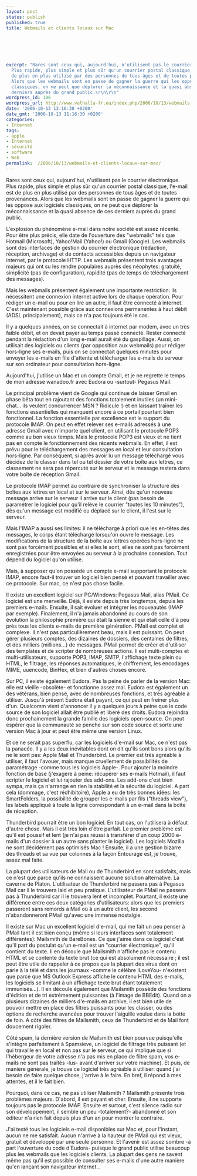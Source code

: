 ```yaml
---
layout: post
status: publish
published: true
title: Webmails et clients locaux sur Mac

  
  



excerpt: "Rares sont ceux qui, aujourd'hui, n'utilisent pas le courrier électronique.
  Plus rapide, plus simple et plus sûr qu'un courrier postal classique, l'e-mail est
  de plus en plus utilisé par des personnes de tous âges et de toutes provenances.
  Alors que les webmails sont en passe de gagner la guerre qui les oppose aux logiciels
  classiques, on ne peut que déplorer la méconnaissance et la quasi absence de ces
  derniers auprès du grand public.\r\n\r\n"
wordpress_id: 106
wordpress_url: http://www.valhalla-fr.eu/index.php/2006/10/13/webmails-et-clients-locaux-sur-mac/
date: '2006-10-13 13:16:30 +0200'
date_gmt: '2006-10-13 11:16:30 +0200'
categories:
- Internet
tags:
- apple
- Internet
- sécurité
- software
- Web
permalink:  /2006/10/13/webmails-et-clients-locaux-sur-mac/
---
```

<p>Rares sont ceux qui, aujourd'hui, n'utilisent pas le courrier électronique. Plus rapide, plus simple et plus sûr qu'un courrier postal classique, l'e-mail est de plus en plus utilisé par des personnes de tous âges et de toutes provenances. Alors que les webmails sont en passe de gagner la guerre qui les oppose aux logiciels classiques, on ne peut que déplorer la méconnaissance et la quasi absence de ces derniers auprès du grand public.</p>
<p><a id="more"></a><a id="more-106"></a></p>
<p>L'explosion du phénomène e-mail dans notre société est assez récente. Pour être plus précis, elle date de l'ouverture des "webmails" tels que Hotmail (Microsoft), Yahoo!Mail (Yahoo!) ou Gmail (Google). Les webmails sont des interfaces de gestion du courrier électronique (rédaction, réception, archivage) et de contacts accessibles depuis un navigateur internet, par le protocole HTTP. Les webmails présentent trois avantages majeurs qui ont su les rendre populaires auprès des néophytes: gratuité, simplicité (pas de configuration), rapidité (pas de temps de téléchargement des messages).</p>
<p>Mais les webmails présentent également une importante restriction: ils nécessitent une connexion internet active lors de chaque opération. Pour rédiger un e-mail ou pour en lire un autre, il faut être connecté à internet. C'est maintenant possible grâce aux connexions permanentes à haut débit (ADSL principalement), mais ce n'a pas toujours été le cas.</p>
<p>Il y a quelques années, on se connectait à internet par modem, avec un très faible débit, et on devait payer au temps passé connecté. Rester connecté pendant la rédaction d'un long e-mail aurait été du gaspillage. Aussi, on utilisait des logiciels ou clients (par opposition aux webmails) pour rédiger hors-ligne ses e-mails, puis on se connectait quelques minutes pour envoyer les e-mails en file d'attente et télécharger les e-mails du serveur sur son ordinateur pour consultation hors-ligne.</p>
<p>Aujourd'hui, j'utilise un Mac et un compte Gmail, et je ne regrette le temps de mon adresse wanadoo.fr avec Eudora ou -surtout- Pegasus Mail.</p>
<p>Le principal problème vient de Google qui continue de laisser Gmail en phase bêta tout en rajoutant des fonctions totalement inutiles (un mini-chat... ils veulent concurrencer MSN ? Ridicule !) et en laissant traîner les fonctions essentielles qui manquent encore à ce portail pourtant bien fonctionnel. La fonction essentielle par excellence est le support du protocole IMAP. On peut en effet relever ses e-mails adressés à une adresse Gmail avec n'importe quel client, en utilisant le protocole POP3 comme au bon vieux temps. Mais le protocole POP3 est vieux et ne tient pas en compte le fonctionnement des récents webmails. En effet, il est prévu pour le téléchargement des messages en local et leur consultation hors-ligne. Par conséquent, si après avoir lu un message téléchargé vous décidez de le classer dans tel ou tel dossier de votre boîte aux lettres, ce classement ne sera pas répercuté sur le serveur et le message restera dans votre boîte de réception Gmail.</p>
<p>Le protocole IMAP permet au contraire de synchroniser la structure des boîtes aux lettres en local et sur le serveur. Ainsi, dès qu'un nouveau message arrive sur le serveur il arrive sur le client (pas besoin de paramétrer le logiciel pour qu'il relève le courrier "toutes les 10 minutes"), dès qu'un message est modifié ou déplacé sur le client, il l'est sur le serveur. </p>
<p>Mais l'IMAP a aussi ses limites: il ne télécharge à priori que les en-têtes des messages, le corps étant téléchargé lorsqu'on ouvre le message. Les modifications de la structure de la boîte aux lettres opérées hors-ligne ne sont pas forcément possibles et si elles le sont, elles ne sont pas forcément enregistrées pour être envoyées au serveur à la prochaine connexion. Tout dépend du logiciel qu'on utilise.</p>
<p>Mais, à supposer qu'on possède un compte e-mail supportant le protocole IMAP, encore faut-il trouver un logiciel bien pensé et pouvant travailler avec ce protocole. Sur mac, ce n'est pas chose facile.</p>
<p>Il existe un excellent logiciel sur PC/Windows: Pegasus Mail, alias PMail. Ce logiciel est une merveille. Déjà, il existe depuis très longtemps, depuis les premiers e-mails. Ensuite, il sait évoluer et intégrer les nouveautés (IMAP par exemple). Finalement, il n'a jamais abandonné au cours de son évolution la philosophie première qui était la sienne et qui était celle d'à peu près tous les clients e-mails de première génération. PMail est complet et complexe. Il n'est pas particulièrement beau, mais il est puissant. On peut gérer plusieurs comptes, des dizaines de dossiers, des centaines de filtres, et des milliers (millions...) de messages. PMail permet de créer et d'utiliser des templates et de scripter de nombreuses actions. Il est multi-comptes et multi-utilisateurs, supporte POP3, IMAP, SMTP, l'affichage texte plein ou HTML, le filtrage, les réponses automatiques, le chiffrement, les encodages MIME, uuencode, BinHex, et bien d'autres choses encore.</p>
<p>Sur PC, il existe également Eudora. Pas la peine de parler de la version Mac: elle est vieille -obsolète- et fonctionne assez mal. Eudora est également un des vétérans, bien pensé, avec de nombreuses fonctions, et très agréable à utiliser. Jusqu'à présent Eudora était payant, ce qui peut en freiner plus d'un. Qualcomm vient d'annoncer il y a quelques jours à peine que le code source de son logiciel allait être publié et libéré des droits. Eudora rejoindra donc prochainement la grande famille des logiciels open-source. On peut espérer que la communauté se penche sur son code source et sorte une version Mac à jour et peut être même une version Linux.</p>
<p>Et ce ne serait pas superflu, car les logiciels d'e-mail sur Mac, ce n'est pas la panacée. Il y a les deux inévitables dont on dit qu'ils sont bons alors qu'ils ne le sont pas: Apple Mail et Thunderbird. Le premier est très agréable à utiliser, il faut l'avouer, mais manque cruellement de possibilités de paramétrage -comme tous les logiciels Apple-. Pour ajouter la moindre fonction de base (j'exagère à peine: récupérer ses e-mails Hotmail), il faut scripter le logiciel et lui rajouter des add-ons. Les add-ons c'est bien sympa, mais ça n'arrange en rien la stabilité et la sécurité du logiciel. A part cela (dommage, c'est rédhibitoire), Apple a eu de très bonnes idées: les SmartFolders, la possibilité de grouper les e-mails par fils ("threads view"), les labels appliqué à toute la ligne correspondant à un e-mail dans la boîte de réception.</p>
<p>Thunderbird pourrait être un bon logiciel. En tout cas, on l'utilisera à défaut d'autre chose. Mais il est très loin d'être parfait. Le premier problème est qu'il est poussif et lent (je n'ai pas réussi à transférer d'un coup 2000 e-mails d'un dossier à un autre sans planter le logiciel). Les logiciels Mozilla ne sont décidément pas optimisés Mac ! Ensuite, il a une gestion bizarre des threads et sa vue par colonnes à la façon Entourage est, je trouve, assez mal faite.</p>
<p>La plupart des utilisateurs de Mail ou de Thunderbird en sont satisfaits, mais ce n'est que parce qu'ils ne connaissent aucune solution alternative. La caverne de Platon. L'utilisateur de Thunderbird ne passera pas à Pegasus Mail car il le trouvera laid et peu pratique. L'utilisateur de PMail ne passera pas à Thunderbird car il le trouvera lent et incomplet. Pourtant, il existe une différence entre ces deux catégories d'utilisateurs: alors que les premiers passeront sans remords à Mail où à un autre client, les second n'abandonneront PMail qu'avec une immense nostalgie.</p>
<p>Il existe sur Mac un excellent logiciel d'e-mail, qui me fait un peu penser à PMail tant il est bien conçu (même si leurs interfaces sont totalement différentes): Mailsmith de BareBones. Ce que j'aime dans ce logiciel c'est qu'il part du postulat qu'un e-mail est un "courrier électronique", qu'il contient du texte. Il en découle que Mailsmith n'affiche pas le contenu HTML et se contente du texte brut (ce qui est absolument nécessaire ; il est peut être utile de rappeler à ce propos que la plupart des virus dont on parle à la télé et dans les journaux -comme le célèbre ILoveYou- n'existent que parce que MS Outlook Express affiche le contenu HTML des e-mails, les logiciels se limitant à un affichage texte brut étant totalement immunisés...). Il en découle également que Mailsmith possède des fonctions d'édition et de tri extrêmement puissantes (à l'image de BBEdit). Quand on a plusieurs dizaines de milliers d'e-mails en archive, il est bien utile de pouvoir mettre en place des filtres puissants pour les classer, ou des options de recherche avancées pour trouver l'aiguille voulue dans la botte de foin. A côté des filtres de Mailsmith, ceux de Thunderbird et de Mail font doucement rigoler. </p>
<p>Côté spam, la dernière version de Mailsmith est bien pourvue puisqu'elle s'intègre parfaitement à Spamsieve, un logiciel de filtrage très puissant (et qui travaille en local et non pas sur le serveur, ce qui implique que si l'hébergeur de votre adresse n'a pas mis en place de filtre spam, vos e-mails ne sont pas traités -lus- avant d'arriver sur votre machine). Et puis, de manière générale, je trouve ce logiciel très agréable à utiliser: quand j'ai besoin de faire quelque chose, j'arrive à le faire. En bref, il répond à mes attentes, et il le fait bien.</p>
<p>Pourquoi, dans ce cas, ne pas utiliser Mailsmith ? Mailsmith présente trois problèmes majeurs. D'abord, il est payant et cher. Ensuite, il ne supporte toujours pas le protocole IMAP. Ensuite et surtout, c'est silence radio sur son développement, il semble un peu -totalement?- abandonné et son éditeur n'a rien fait depuis plus d'un an pour montrer le contraire.</p>
<p>J'ai testé tous les logiciels e-mail disponibles sur Mac et, pour l'instant, aucun ne me satisfait. Aucun n'arrive à la hauteur de PMail qui est vieux, gratuit et développé par une seule personne. Et l'avenir est assez sombre -à part l'ouverture du code d'Eudora- puisque le grand public utilise beaucoup plus les webmails que les logiciels clients. La plupart des gens ne savent même pas qu'il est possible de consulter ses e-mails d'une autre manière qu'en lançant son navigateur internet...</p>
